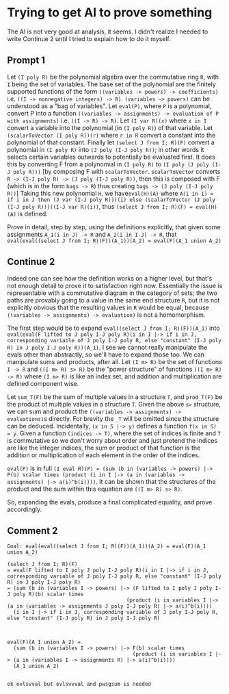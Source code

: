 # Trying to get AI to prove something

The AI is not very good at analysis, it seems. I didn't realize I needed to write Continue 2 until I tried to explain how to do it myself.

## Prompt 1

Let `(I poly R)` be the polynomial algebra over the commutative ring `R`, with `I` being the set of variables. The base set of the polynomial are the finitely supported functions of the form `((variables -> powers) -> coefficients)` i.e. `((I -> nonnegative integers) -> R)`. `(variables -> powers)` can be understood as a "bag of variables". Let `eval(P)`, where `P` is a polynomial, convert P into a function `((variables -> assignments) -> evaluation of P with assignments)` i.e. `((I -> R) -> R)`. Let `(I var R)(x)` where `x in I` convert a variable into the polynomial (in `(I poly R)`) of that variable. Let `(scalarToVector (I poly R))(r)` where `r in R` convert a constant into the polynomial of that constant. Finally let `(select J from I; R)(F)` convert a polynomial in `(I poly R)` into `(J poly (I-J poly R))`; in other words it selects certain variables outwards to potentially be evaluated first. It does this by converting F from a polynomial in `(I poly R)` to `(I poly (J poly (I-J poly R)))` [by composing F with  `scalarToVector`. `scalarToVector` converts `R -> (I-J poly R) -> (J poly (I-J poly R))`, then this is composed with F (which is in the form `bags -> R`) thus creating `bags -> (J poly (I-J poly R))`] Taking this new polynomial `H`, we have`eval(H)(A)` where `A(i in I) = if i in J then (J var (I-J poly R)))(i) else (scalarToVector (J poly (I-J poly R)))((I-J var R)(i))`, thus `(select J from I; R)(F) = eval(H)(A)` is defined.

Prove in detail, step by step, using the definitions explicitly, that given some assignments `A_1(i in J) -> R` and `A_2(i in I-J) -> R`, that `eval(eval((select J from I; R)(F))(A_1))(A_2) = eval(F)(A_1 union A_2)`

## Continue 2

Indeed one can see how the definition works on a higher level, but that's not enough detail to prove it to satisfaction right now. Essentially the issue is representable with a commutative diagram in the category of sets; the two paths are provably going to a value in the same end structure `R`, but it is not explicitly obvious that the resulting values in `R` would be equal, because `((variables -> assignments) -> evaluation)` is not a homomorphism.

The first step would be to expand `eval((select J from I; R)(F))(A_1)` into `eval(eval(F lifted to J poly I-J poly R)(i in I |-> if i in J, corresponding variable of J poly I-J poly R, else "constant" (I-J poly R) in J poly I-J poly R))(A_1)`. I see we cannot really manipulate the evals other than abstractly, so we'll have to expand those too. We can manipulate sums and products, after all. Let `(I m> R)` be the set of functions `I -> R` and `((I m> R) s> R)` be the "power structure" of functions `((I m> R) -> R)` where `(I m> R)` is like an index set, and addition and multiplication are defined component wise.

Let `sum_T(F)` be the sum of multiple values in a structure `T`, and `prod_T(F)` be the product of multiple values in a structure `T`. Given the above `s>` structure, we can sum and product the `((variables -> assignments) -> evaluations)`s directly. For brevity the `_T` will be omitted since the structure can be deduced. Incidentally, `(x in S |-> y)` defines a function `f(x in S) = y`. Given a function `(indices -> T)`, where the set of indices is finite and `T` is commutative so we don't worry about order and just pretend the indices are like the integer indices, the sum or product of that function is the addition or multiplication of each element in the order of the indices.

`eval(P)` is in full `(I eval R)(P) = (sum (b in (variables -> powers) |-> P(b) scalar times (product (i in I |-> (a in (variables -> assignments) |-> a(i)^b(i))))`. It can be shown that the structures of the product and the sum within this equation are `((I m> R) s> R)`.

So, expanding the evals, produce a final complicated equality, and prove accordingly.

## Comment 2

```
Goal: eval(eval((select J from I; R)(F))(A_1))(A_2) = eval(F)(A_1 union A_2)

(select J from I; R)(F)
= eval(F lifted to I poly J poly I-J poly R)(i in I |-> if i in J, corresponding variable of J poly I-J poly R, else "constant" (I-J poly R) in J poly I-J poly R)
= (sum (b in (variables I -> powers) |-> (F lifted to I poly J poly I-J poly R)(b) scalar times
                                       (product (i in variables I |-> (a in (variables -> assignments J poly I-J poly R) |-> a(i)^b(i))))
  (i in I |-> if i in J, corresponding variable of J poly I-J poly R, else "constant" (I-J poly R) in J poly I-J poly R)



eval(F)(A_1 union A_2) =
  (sum (b in (variables I -> powers) |-> F(b) scalar times
                                         (product (i in variables I |-> (a in (variables I -> assignments R) |-> a(i)^b(i))))
  (A_1 union A_2)


ok evlsvval but evlsvvval and pwsgsum is needed
```

